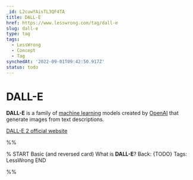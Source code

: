 ```yaml
---
_id: L2cuwYAisTL3QF4TA
title: DALL-E
href: https://www.lesswrong.com/tag/dall-e
slug: dall-e
type: tag
tags:
  - LessWrong
  - Concept
  - Tag
synchedAt: '2022-09-01T09:42:50.917Z'
status: todo
---
```


# DALL-E

**DALL-E** is a family of [machine learning](machine-learning) models created by [OpenAI](OpenAI.md) that generate images from text descriptions.

[DALL-E 2 official website](https://openai.com/dall-e-2/)


%%

% START
Basic (and reversed card)
What is **DALL-E**?
Back: {TODO}
Tags: LessWrong
END

%%
	
